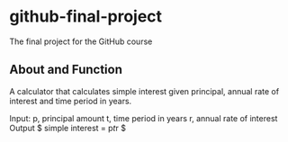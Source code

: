 # github-final-project
The final project for the GitHub course

## About and Function
A calculator that calculates simple interest given principal, annual rate of interest and time period in years.

Input:
   p, principal amount
   t, time period in years
   r, annual rate of interest
Output
   $ simple interest = p*t*r $
